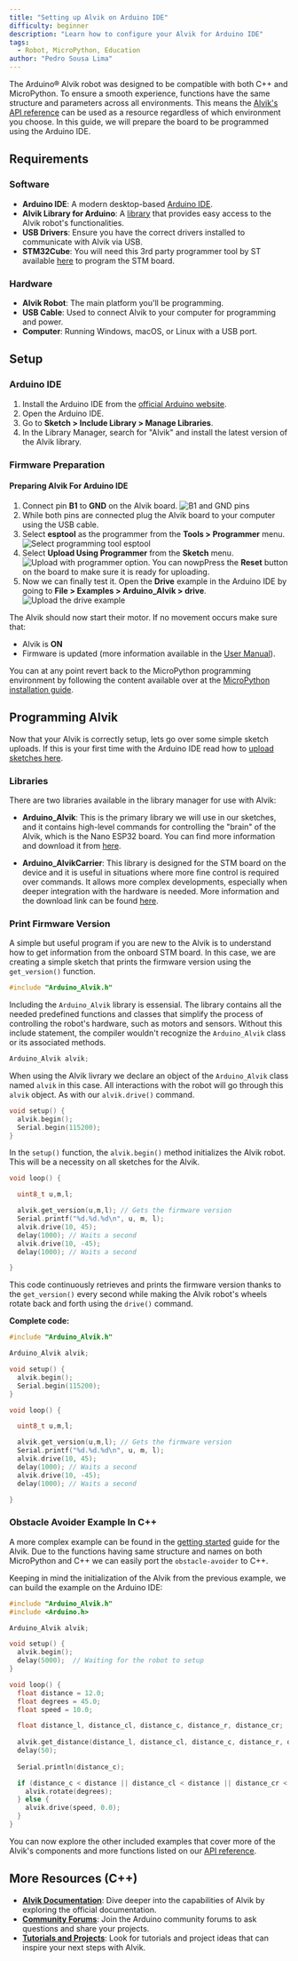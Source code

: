 ```yaml
---
title: "Setting up Alvik on Arduino IDE"
difficulty: beginner
description: "Learn how to configure your Alvik for Arduino IDE"
tags:
  - Robot, MicroPython, Education
author: "Pedro Sousa Lima"
---
```

The Arduino® Alvik robot was designed to be compatible with both C++ and MicroPython. To ensure a smooth experience, functions have the same structure and parameters across all environments. This means the [Alvik's API reference](https://docs.arduino.cc/tutorials/alvik/api-overview/) can be used as a resource regardless of which environment you choose. In this guide, we will prepare the board to be programmed using the Arduino IDE.

## Requirements

### Software

- **Arduino IDE**: A modern desktop-based [Arduino IDE](https://support.arduino.cc/hc/en-us/articles/360019833020-Download-and-install-Arduino-IDE).
- **Alvik Library for Arduino**: A [library](https://github.com/arduino-libraries/Arduino_Alvik) that provides easy access to the Alvik robot's functionalities.
- **USB Drivers**: Ensure you have the correct drivers installed to communicate with Alvik via USB.
- **STM32Cube**: You will need this 3rd party programmer tool by ST available [here](https://www.st.com/en/development-tools/stm32cubeprog.html) to program the STM board.

### Hardware

- **Alvik Robot**: The main platform you'll be programming.
- **USB Cable**: Used to connect Alvik to your computer for programming and power.
- **Computer**: Running Windows, macOS, or Linux with a USB port.

## Setup

### Arduino IDE

1. Install the Arduino IDE from the [official Arduino website](https://www.arduino.cc/en/software).
2. Open the Arduino IDE.
3. Go to **Sketch > Include Library > Manage Libraries**.
4. In the Library Manager, search for "Alvik" and install the latest version of the Alvik library.

### Firmware Preparation

#### Preparing Alvik For Arduino IDE

1. Connect pin **B1** to **GND** on the Alvik board.
![B1 and GND pins](assets/nano-esp32-gnd-b1.png)
3. While both pins are connected plug the Alvik board to your computer using the USB cable.
5. Select **esptool** as the programmer from the **Tools > Programmer** menu.
![Select programming tool esptool](assets/EsptoolSelection.png)
6. Select **Upload Using Programmer** from the **Sketch** menu.
![Upload with programmer option](assets/UploadWithProgrammer.png). You can nowpPress the **Reset** button on the board to make sure it is ready for uploading.
1. Now we can finally test it. Open the **Drive** example in the Arduino IDE by going to **File > Examples > Arduino_Alvik > drive**.
![Upload the drive example](assets/uploadExample.png)

The Alvik should now start their motor. If no movement occurs make sure that:
- Alvik is **ON**
- Firmware is updated (more information available in the [User Manual](https://docs.arduino.cc/tutorials/alvik/user-manual/)).



You can at any point revert back to the MicroPython programming environment by following the content available over at the [MicroPython installation guide](https://docs.arduino.cc/micropython/micropython-course/course/installation/).

## Programming Alvik

Now that your Alvik is correctly setup, lets go over some simple sketch uploads. If this is your first time with the Arduino IDE read how to [upload sketches here](https://support.arduino.cc/hc/en-us/articles/4733418441116-Upload-a-sketch-in-Arduino-IDE).

### Libraries

There are two libraries available in the library manager for use with Alvik:

- **Arduino_Alvik**: This is the primary library we will use in our sketches, and it contains high-level commands for controlling the "brain" of the Alvik, which is the Nano ESP32 board. You can find more information and download it from [here](https://www.arduino.cc/reference/en/libraries/arduino_alvik/).

- **Arduino_AlvikCarrier**: This library is designed for the STM board on the device and it is useful in situations where more fine control is required over commands. It allows more complex developments, especially when deeper integration with the hardware is needed. More information and the download link can be found [here](https://www.arduino.cc/reference/en/libraries/arduino_alvikcarrier/).

### Print Firmware Version

A simple but useful program if you are new to the Alvik is to understand how to get information from the onboard STM board. In this case, we are creating a simple sketch that prints the firmware version using the `get_version()` function.

```c++
#include "Arduino_Alvik.h"
```

Including the `Arduino_Alvik` library is essensial. The library contains all the needed predefined functions and classes that simplify the process of controlling the robot's hardware, such as motors and sensors. Without this include statement, the compiler wouldn't recognize the `Arduino_Alvik` class or its associated methods.

```c++
Arduino_Alvik alvik;
```

When using the Alvik livrary we declare an object of the `Arduino_Alvik` class named `alvik` in this case. All interactions with the robot will go through this `alvik` object. As with our `alvik.drive()` command.

```c++
void setup() {
  alvik.begin();
  Serial.begin(115200);
}
```

In the `setup()` function, the `alvik.begin()` method initializes the Alvik robot. This will be a necessity on all sketches for the Alvik.

```c++
void loop() {

  uint8_t u,m,l;

  alvik.get_version(u,m,l); // Gets the firmware version
  Serial.printf("%d.%d.%d\n", u, m, l);
  alvik.drive(10, 45);
  delay(1000); // Waits a second
  alvik.drive(10, -45);
  delay(1000); // Waits a second

}
```

This code continuously retrieves and prints the firmware version thanks to the ```get_version()``` every second while making the Alvik robot's wheels rotate back and forth using the ```drive()``` command.


**Complete code:**

```c++
#include "Arduino_Alvik.h"

Arduino_Alvik alvik;

void setup() {
  alvik.begin();
  Serial.begin(115200);
}

void loop() {

  uint8_t u,m,l;

  alvik.get_version(u,m,l); // Gets the firmware version
  Serial.printf("%d.%d.%d\n", u, m, l);
  alvik.drive(10, 45);
  delay(1000); // Waits a second
  alvik.drive(10, -45);
  delay(1000); // Waits a second

}
```

### Obstacle Avoider Example In C++

A more complex example can be found in the [getting started](https://docs.arduino.cc/tutorials/alvik/getting-started/) guide for the Alvik.
Due to the functions having same structure and names on both MicroPython and C++ we can easily port the ```obstacle-avoider``` to C++.

Keeping in mind the initialization of the Alvik from the previous example, we can build the example on the Arduino IDE:

```c++
#include "Arduino_Alvik.h"
#include <Arduino.h>

Arduino_Alvik alvik;

void setup() {
  alvik.begin();
  delay(5000);  // Waiting for the robot to setup
}

void loop() {
  float distance = 12.0;
  float degrees = 45.0;
  float speed = 10.0;

  float distance_l, distance_cl, distance_c, distance_r, distance_cr;
  
  alvik.get_distance(distance_l, distance_cl, distance_c, distance_r, distance_cr);
  delay(50);
  
  Serial.println(distance_c);

  if (distance_c < distance || distance_cl < distance || distance_cr < distance || distance_l < distance || distance_r < distance) {
    alvik.rotate(degrees);
  } else {
    alvik.drive(speed, 0.0);
  }
}

```

You can now explore the other included examples that cover more of the Alvik's components and more functions listed on our [API reference](https://docs.arduino.cc/tutorials/alvik/api-overview/).


## More Resources (C++)

- **[Alvik Documentation](https://docs.arduino.cc/hardware/alvik/)**: Dive deeper into the capabilities of Alvik by exploring the official documentation.
- **[Community Forums](https://forum.arduino.cc/search?q=alvik)**: Join the Arduino community forums to ask questions and share your projects.
- **[Tutorials and Projects](https://courses.arduino.cc/explore-robotics-micropython/)**: Look for tutorials and project ideas that can inspire your next steps with Alvik.
